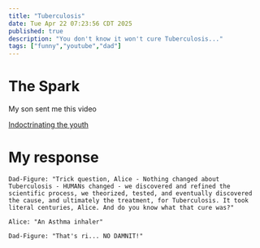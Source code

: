 ```yaml
---
title: "Tuberculosis"
date: Tue Apr 22 07:23:56 CDT 2025
published: true
description: "You don't know it won't cure Tuberculosis..."
tags: ["funny","youtube","dad"]
---
```


# The Spark

My son sent me this video

[Indoctrinating the youth](https://youtube.com/shorts/EBNK0SOJ3qE?si=JVYWRPfJSAdLvGwd)

# My response

```flare
Dad-Figure: "Trick question, Alice - Nothing changed about Tuberculosis - HUMANs changed - we discovered and refined the scientific process, we theorized, tested, and eventually discovered the cause, and ultimately the treatment, for Tuberculosis. It took literal centuries, Alice. And do you know what that cure was?"

Alice: "An Asthma inhaler"

Dad-Figure: "That's ri... NO DAMNIT!"
```
